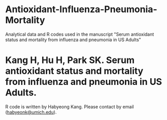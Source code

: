 # Antioxidant-Influenza-Pneumonia-Mortality
Analytical data and R codes used in the manuscript "Serum antioxidant status and mortality from influenza and pneumonia in US Adults"

# Kang H, Hu H, Park SK. Serum antioxidant status and mortality from influenza and pneumonia in US Adults.
R code is written by Habyeong Kang. Please contact by email (habyeonk@umich.edu).
